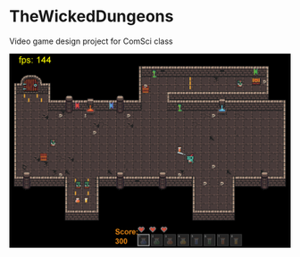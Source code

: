 # TheWickedDungeons
Video game design project for ComSci class

![](https://github.com/Daniel-Butt/TheWickedDungeons/blob/7ffbc4c2796a471e80ac543a3d71c4129a6837ec/screen_shot.PNG?raw=true)

